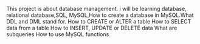 This project is about database management. i will be learning database, relational database,SQL, MySQL,How to create a database in MySQL.What  DDL and DML stand for.
How to CREATE or ALTER a table
How to SELECT data from a table
How to INSERT, UPDATE or DELETE data
What are subqueries
How to use MySQL functions
